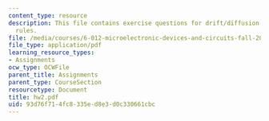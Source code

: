 ```yaml
---
content_type: resource
description: This file contains exercise questions for drift/diffusion, and 60 mV
  rules.
file: /media/courses/6-012-microelectronic-devices-and-circuits-fall-2005/93d76f714fc8335ed8e3d0c330661cbc_hw2.pdf
file_type: application/pdf
learning_resource_types:
- Assignments
ocw_type: OCWFile
parent_title: Assignments
parent_type: CourseSection
resourcetype: Document
title: hw2.pdf
uid: 93d76f71-4fc8-335e-d8e3-d0c330661cbc
---
```

